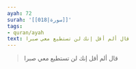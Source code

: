 ```yaml
---
ayah: 72
surah: '[[018|سورة]]'
tags:
- quran/ayah
text: قال ألم أقل إنك لن تستطيع معي صبرا
---
```

> قال ألم أقل إنك لن تستطيع معي صبرا
